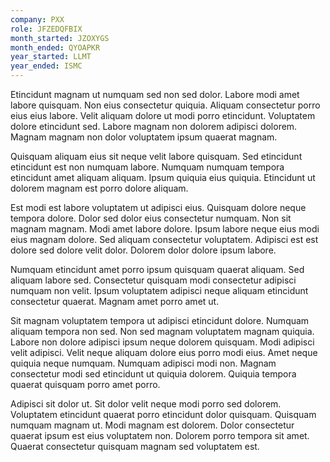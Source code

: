 ```yaml
---
company: PXX
role: JFZEDQFBIX
month_started: JZOXYGS
month_ended: QYOAPKR
year_started: LLMT
year_ended: ISMC
---
```


Etincidunt magnam ut numquam sed non sed dolor. Labore modi amet labore quisquam. Non eius consectetur quiquia. Aliquam consectetur porro eius eius labore. Velit aliquam dolore ut modi porro etincidunt. Voluptatem dolore etincidunt sed. Labore magnam non dolorem adipisci dolorem. Magnam magnam non dolor voluptatem ipsum quaerat magnam.

Quisquam aliquam eius sit neque velit labore quisquam. Sed etincidunt etincidunt est non numquam labore. Numquam numquam tempora etincidunt amet aliquam aliquam. Ipsum quiquia eius quiquia. Etincidunt ut dolorem magnam est porro dolore aliquam.

Est modi est labore voluptatem ut adipisci eius. Quisquam dolore neque tempora dolore. Dolor sed dolor eius consectetur numquam. Non sit magnam magnam. Modi amet labore dolore. Ipsum labore neque eius modi eius magnam dolore. Sed aliquam consectetur voluptatem. Adipisci est est dolore sed dolore velit dolor. Dolorem dolor dolore ipsum labore.

Numquam etincidunt amet porro ipsum quisquam quaerat aliquam. Sed aliquam labore sed. Consectetur quisquam modi consectetur adipisci numquam non velit. Ipsum voluptatem adipisci neque aliquam etincidunt consectetur quaerat. Magnam amet porro amet ut.

Sit magnam voluptatem tempora ut adipisci etincidunt dolore. Numquam aliquam tempora non sed. Non sed magnam voluptatem magnam quiquia. Labore non dolore adipisci ipsum neque dolorem quisquam. Modi adipisci velit adipisci. Velit neque aliquam dolore eius porro modi eius. Amet neque quiquia neque numquam. Numquam adipisci modi non. Magnam consectetur modi sed etincidunt ut quiquia dolorem. Quiquia tempora quaerat quisquam porro amet porro.

Adipisci sit dolor ut. Sit dolor velit neque modi porro sed dolorem. Voluptatem etincidunt quaerat porro etincidunt dolor quisquam. Quisquam numquam magnam ut. Modi magnam est dolorem. Dolor consectetur quaerat ipsum est eius voluptatem non. Dolorem porro tempora sit amet. Quaerat consectetur quisquam magnam sed voluptatem est.
    